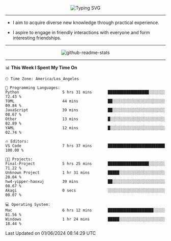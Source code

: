 <p align="center">
  <img src="https://readme-typing-svg.demolab.com?font=Fira+Code&weight=500&size=32&duration=2500&pause=1600&center=true&vCenter=true&random=false&width=1024&height=64&lines=Hi+there+%F0%9F%91%8B;I'm+delighted+you+could+make+it+here+%F0%9F%8E%89;I'm+Harry%2C+a+college+student+still+finding+my+way" alt="Typing SVG" />
</p>


---


- I aim to acquire diverse new knowledge through practical experience.

- I aspire to engage in friendly interactions with everyone and form interesting friendships.


---


<p align="center">
  <img src="https://github-readme-stats.vercel.app/api?username=Harry-Jing&show_icons=true" alt="github-readme-stats"/>
</p>


---

<!--START_SECTION:waka-->
📊 **This Week I Spent My Time On** 

```text
🕑︎ Time Zone: America/Los_Angeles

💬 Programming Languages: 
Python                   5 hrs 31 mins       ██████████████████░░░░░░░   72.43 % 
TOML                     44 mins             ██░░░░░░░░░░░░░░░░░░░░░░░   09.84 % 
JavaScript               39 mins             ██░░░░░░░░░░░░░░░░░░░░░░░   08.67 % 
Other                    13 mins             █░░░░░░░░░░░░░░░░░░░░░░░░   02.89 % 
YAML                     12 mins             █░░░░░░░░░░░░░░░░░░░░░░░░   02.74 % 

🔥 Editors: 
VS Code                  7 hrs 37 mins       █████████████████████████   100.00 % 

🐱‍💻 Projects: 
Final-Project            5 hrs 25 mins       ██████████████████░░░░░░░   71.22 % 
Unknown Project          1 hr 31 mins        █████░░░░░░░░░░░░░░░░░░░░   20.04 % 
hw4-yipper-haoxuj        39 mins             ██░░░░░░░░░░░░░░░░░░░░░░░   08.67 % 
Akagi                    0 secs              ░░░░░░░░░░░░░░░░░░░░░░░░░   00.07 % 

💻 Operating System: 
Mac                      6 hrs 12 mins       ████████████████████░░░░░   81.56 % 
Windows                  1 hr 24 mins        █████░░░░░░░░░░░░░░░░░░░░   18.44 % 
```


 Last Updated on 01/06/2024 08:14:29 UTC
<!--END_SECTION:waka-->
